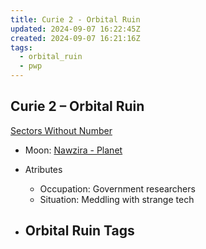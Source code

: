 ```yaml
---
title: Curie 2 - Orbital Ruin
updated: 2024-09-07 16:22:45Z
created: 2024-09-07 16:21:16Z
tags:
  - orbital_ruin
  - pwp
---
```


## Curie 2 &ndash; Orbital Ruin

[Sectors Without Number](https://sectorswithoutnumber.com/sector/bfDcBzTtgpeyLUfwzjio/orbitalRuin/xUguBHk4VqoYljeoGtk9)

- Moon: [Nawzira - Planet](../../../Gaming/StarsWithoutNumber/PiratesWithoutPlunder/Nawzira%20-%20Planet.md)

- Atributes
	- Occupation: Government researchers
	- Situation: Meddling with strange tech

- Orbital Ruin Tags
	- 